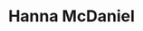 ---
# Display name
title: Hanna McDaniel

# Full name (for SEO)
first_name: Hanna
last_name: McDaniel

# Status emoji
status:
  icon: ☕️

# Is this the primary user of the site?
superuser: false

# Role/position/tagline
role: Graduate Student Researcher

# Organizations/Affiliations to show in About widget
organizations:
  - name: University of Oklahoma
    url: http://meteorology.ou.edu/

# Enter email to display Gravatar (if Gravatar enabled in Config)
email: ''

# Highlight the author in author lists? (true/false)
highlight_name: true

user_groups:
  - Graduate Students

social:
  - icon: envelope
    icon_pack: fas
    link: 'mailto:test@example.org'
  - icon: twitter
    icon_pack: fab
    link: https://twitter.com/
  - icon: google-scholar
    icon_pack: ai
    link: https://scholar.google.com
  - icon: github
    icon_pack: fab
    link: https://github.com
---